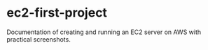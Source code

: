 # ec2-first-project
Documentation of creating and running an EC2 server on AWS with practical screenshots.
